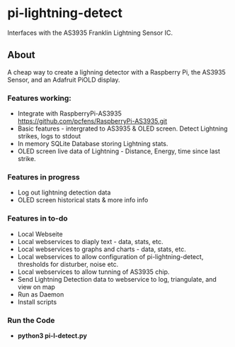 # pi-lightning-detect
Interfaces with the AS3935 Franklin Lightning Sensor IC.

## About
A cheap way to create a lighning detector with a Raspberry Pi, the AS3935 Sensor, and an Adafruit PiOLD display.
### Features working:
* Integrate with RaspberryPi-AS3935 https://github.com/pcfens/RaspberryPi-AS3935.git
* Basic features - intergrated to AS3935 & OLED screen. Detect Lightning strikes, logs to stdout
* In memory SQLite Database storing Lightning stats.
* OLED screen live data of Lightning - Distance, Energy, time since last strike.

### Features in progress
* Log out lightning detection data
* OLED screen historical stats & more info info

### Features in to-do
* Local Webseite
* Local webservices to diaply text - data, stats, etc.
* Local webservices to graphs and charts - data, stats, etc.
* Local webservices to allow configuration of pi-lightning-detect, thresholds for disturber, noise etc.
* Local webservices to allow tunning of AS3935 chip.
* Send Lightning Detection data to webservice to log, triangulate, and view on map
* Run as Daemon
* Install scripts

### Run the Code
* **python3 pi-l-detect.py**
